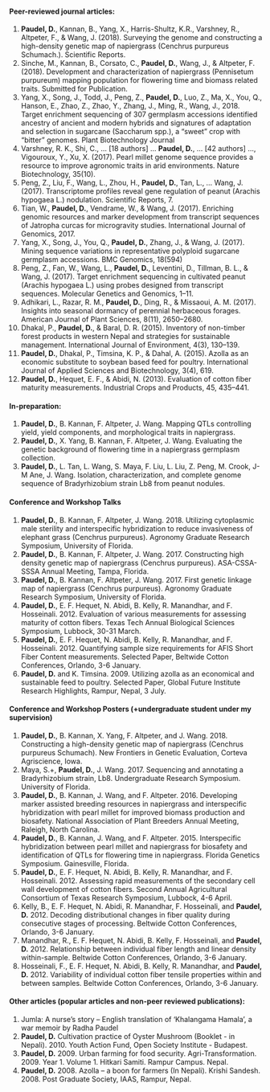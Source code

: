 #### Peer-reviewed journal articles:
1.	**Paudel, D.**, Kannan, B., Yang, X., Harris-Shultz, K.R., Varshney, R., Altpeter, F., & Wang, J. (2018). Surveying the genome and constructing a high-density genetic map of napiergrass (Cenchrus purpureus Schumach.). Scientific Reports.
2.	Sinche, M., Kannan, B., Corsato, C., **Paudel, D.**, Wang, J., & Altpeter, F. (2018). Development and characterization of napiergrass (Pennisetum purpureum) mapping population for flowering time and biomass related traits. Submitted for Publication.
3.	Yang, X., Song, J., Todd, J., Peng, Z., **Paudel, D.**, Luo, Z., Ma, X., You, Q., Hanson, E., Zhao, Z., Zhao, Y., Zhang, J., Ming, R., Wang, J., 2018. Target enrichment sequencing of 307 germplasm accessions identified ancestry of ancient and modern hybrids and signatures of adaptation and selection in sugarcane (Saccharum spp.), a “sweet” crop with “bitter” genomes. Plant Biotechnology Journal
4.	Varshney, R. K., Shi, C., ... [18 authors] ... **Paudel, D.**, ... [42 authors] ..., Vigouroux, Y., Xu, X. (2017). Pearl millet genome sequence provides a resource to improve agronomic traits in arid environments. Nature Biotechnology, 35(10).
5.	Peng, Z., Liu, F., Wang, L., Zhou, H., **Paudel, D.**, Tan, L., … Wang, J. (2017). Transcriptome profiles reveal gene regulation of peanut (Arachis hypogaea L.) nodulation. Scientific Reports, 7. 
6.	Tian, W., **Paudel, D.**, Vendrame, W., & Wang, J. (2017). Enriching genomic resources and marker development from transcript sequences of Jatropha curcas for microgravity studies. International Journal of Genomics, 2017. 
7.	Yang, X., Song, J., You, Q., **Paudel, D.**, Zhang, J., & Wang, J. (2017). Mining sequence variations in representative polyploid sugarcane germplasm accessions. BMC Genomics, 18(594)
8.	Peng, Z., Fan, W., Wang, L., **Paudel, D.**, Leventini, D., Tillman, B. L., & Wang, J. (2017). Target enrichment sequencing in cultivated peanut (Arachis hypogaea L.) using probes designed from transcript sequences. Molecular Genetics and Genomics, 1–11. 
9.	Adhikari, L., Razar, R. M., **Paudel, D.**, Ding, R., & Missaoui, A. M. (2017). Insights into seasonal dormancy of perennial herbaceous forages. American Journal of Plant Sciences, 8(11), 2650–2680. 
10.	Dhakal, P., **Paudel, D.**, & Baral, D. R. (2015). Inventory of non-timber forest products in western Nepal and strategies for sustainable management. International Journal of Environment, 4(3), 130–139. 
11.	**Paudel, D.**, Dhakal, P., Timsina, K. P., & Dahal, A. (2015). Azolla as an economic substitute to soybean based feed for poultry. International Journal of Applied Sciences and Biotechnology, 3(4), 619.
12.	**Paudel, D.**, Hequet, E. F., & Abidi, N. (2013). Evaluation of cotton fiber maturity measurements. Industrial Crops and Products, 45, 435–441.



#### In-preparation:
1.	**Paudel, D.**, B. Kannan, F. Altpeter, J. Wang. Mapping QTLs controlling yield, yield components, and morphological traits in napiergrass. 
2.	**Paudel, D.**, X. Yang, B. Kannan, F. Altpeter, J. Wang. Evaluating the genetic background of flowering time in a napiergrass germplasm collection.
3.	**Paudel, D.**, L. Tan, L. Wang, S. Maya, F. Liu, L. Liu, Z. Peng, M. Crook, J-M Ane, J. Wang.  Isolation, characterization, and complete genome sequence of Bradyrhizobium strain Lb8 from peanut nodules.



#### Conference and Workshop Talks
1.	**Paudel, D.**, B. Kannan, F. Altpeter, J. Wang. 2018. Utilizing cytoplasmic male sterility and interspecific hybridization to reduce invasiveness of elephant grass (Cenchrus purpureus). Agronomy Graduate Research Symposium, University of Florida.
2.	**Paudel, D.**, B. Kannan, F. Altpeter, J. Wang. 2017. Constructing high density genetic map of napiergrass (Cenchrus purpureus). ASA-CSSA-SSSA Annual Meeting, Tampa, Florida.
3.	**Paudel, D.**, B. Kannan, F. Altpeter, J. Wang. 2017. First genetic linkage map of napiergrass (Cenchrus purpureus). Agronomy Graduate Research Symposium, University of Florida.
4.	**Paudel, D.**, E. F. Hequet, N. Abidi, B. Kelly, R. Manandhar, and F. Hosseinali. 2012. Evaluation of various measurements for assessing maturity of cotton fibers. Texas Tech Annual Biological Sciences Symposium, Lubbock, 30-31 March.
5.	**Paudel, D.**, E. F. Hequet, N. Abidi, B. Kelly, R. Manandhar, and F. Hosseinali. 2012. Quantifying sample size requirements for AFIS Short Fiber Content measurements. Selected Paper, Beltwide Cotton Conferences, Orlando, 3-6 January.
6.	**Paudel, D.** and K. Timsina. 2009. Utilizing azolla as an economical and sustainable feed to poultry. Selected Paper, Global Future Institute Research Highlights, Rampur, Nepal, 3 July. 



#### Conference and Workshop Posters (+undergraduate student under my supervision)
1.	**Paudel, D.**, B. Kannan, X. Yang, F. Altpeter, and J. Wang. 2018. Constructing a high-density genetic map of napiergrass (Cenchrus purpureus Schumach). New Frontiers in Genetic Evaluation, Corteva Agriscience, Iowa.
2.	Maya, S.+, **Paudel, D.**, J. Wang. 2017. Sequencing and annotating a Bradyrhizobium strain, Lb8. Undergraduate Research Symposium. University of Florida.
3.	**Paudel, D.**, B. Kannan, J. Wang, and F. Altpeter. 2016. Developing marker assisted breeding resources in napiergrass and interspecific hybridization with pearl millet for improved biomass production and biosafety. National Association of Plant Breeders Annual Meeting, Raleigh, North Carolina.
4.	**Paudel, D.**, B. Kannan, J. Wang, and F. Altpeter. 2015. Interspecific hybridization between pearl millet and napiergrass for biosafety and identification of QTLs for flowering time in napiergrass. Florida Genetics Symposium. Gainesville, Florida.
5.	**Paudel, D.**, E. F. Hequet, N. Abidi, B. Kelly, R. Manandhar, and F. Hosseinali. 2012. Assessing rapid measurements of the secondary cell wall development of cotton fibers. Second Annual Agricultural Consortium of Texas Research Symposium, Lubbock, 4-6 April.
6.	Kelly, B., E. F. Hequet, N. Abidi, R. Manandhar, F. Hosseinali, and **Paudel, D.** 2012. Decoding distributional changes in fiber quality during consecutive stages of processing. Beltwide Cotton Conferences, Orlando, 3-6 January.
7.	Manandhar, R., E. F. Hequet, N. Abidi, B. Kelly, F. Hosseinali, and **Paudel, D.** 2012. Relationship between individual fiber length and linear density within-sample. Beltwide Cotton Conferences, Orlando, 3-6 January.
8.	Hosseinali, F., E. F. Hequet, N. Abidi, B. Kelly, R. Manandhar, and **Paudel, D.** 2012. Variability of individual cotton fiber tensile properties within and between samples. Beltwide Cotton Conferences, Orlando, 3-6 January.



#### Other articles (popular articles and non-peer reviewed publications):
1. Jumla: A nurse’s story – English translation of ‘Khalangama Hamala’, a war memoir by Radha Paudel
2. **Paudel, D.** Cultivation practice of Oyster Mushroom (Booklet - in Nepali). 2010. Youth Action Fund, Open Society Institute - Budapest.
3. **Paudel, D.** 2009. Urban farming for food security. Agri-Transformation. 2009. Year 1. Volume 1. Hitkari Samiti. Rampur Campus. Nepal.
4. **Paudel, D.** 2008. Azolla – a boon for farmers (In Nepali). Krishi Sandesh. 2008. Post Graduate Society, IAAS, Rampur, Nepal.
